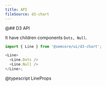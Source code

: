 ```yaml
---
title: API
fileSource: d3-chart
---
```


@## D3 API

It have children components `Dots, Null`.

```js
import { Line } from '@semcore/ui/d3-chart';

<Line>
  <Line.Dots />
  <Line.Null />
</Line>;
```

@typescript LineProps

